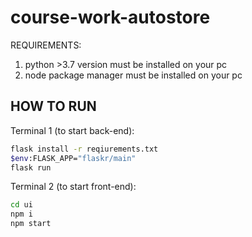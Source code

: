 # course-work-autostore


REQUIREMENTS:
1) python >3.7 version must be installed on your pc
2) node package manager must be installed on your pc

HOW TO RUN
-

Terminal 1 (to start back-end):
```bash for windows
flask install -r reqiurements.txt
$env:FLASK_APP="flaskr/main"
flask run
```

Terminal 2 (to start front-end):
```bash
cd ui
npm i
npm start
```
